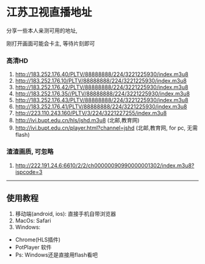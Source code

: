  # 江苏卫视直播地址 

分享一些本人亲测可用的地址,

刚打开画面可能会卡主, 等待片刻即可


### 高清HD 
1. http://183.252.176.40/PLTV/88888888/224/3221225930/index.m3u8
2. http://183.252.176.10/PLTV/88888888/224/3221225930/index.m3u8
3. http://183.252.176.42/PLTV/88888888/224/3221225930/index.m3u8
4. http://183.252.176.35//PLTV/88888888/224/3221225930/index.m3u8
5. http://183.252.176.43/PLTV/88888888/224/3221225930/index.m3u8
6. http://183.252.176.41/PLTV/88888888/224/3221225930/index.m3u8
7. http://223.110.243.160/PLTV/3/224/3221227255/index.m3u8
8. http://ivi.bupt.edu.cn/hls/jshd.m3u8 (北邮,教育网)
9. http://ivi.bupt.edu.cn/player.html?channel=jshd (北邮,教育网, for pc, 无需flash)





### 渣渣画质, 可忽略
1. http://222.191.24.6:6610/2/2/ch00000090990000001302/index.m3u8?ispcode=3






---

## 使用教程
1. 移动端(android, ios): 直接手机自带浏览器
2. MacOs: Safari
3. Windows: 
  - Chrome(HLS插件)
  - PotPlayer 软件
  - Ps: Windows还是直接用flash看吧

